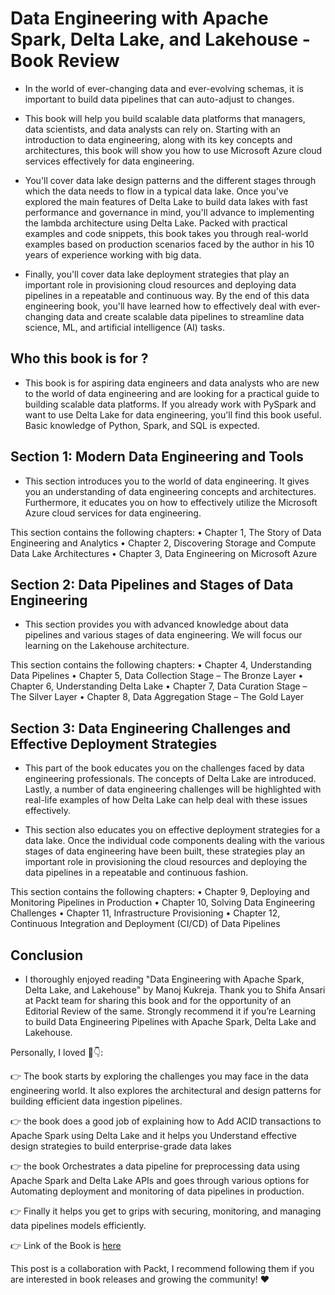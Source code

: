 # Data Engineering with Apache Spark, Delta Lake, and Lakehouse - Book Review

- In the world of ever-changing data and ever-evolving schemas, it is important to build data pipelines that can auto-adjust to changes. 

- This book will help you build scalable data platforms that managers, data scientists, and data analysts can rely on. Starting with an introduction to data engineering, along with its key concepts and architectures, this book will show you how to use Microsoft Azure cloud services effectively for data engineering. 

- You'll cover data lake design patterns and the different stages through which the data needs to flow in a typical data lake. Once you've explored the main features of Delta Lake to build data lakes with fast performance and governance in mind, you'll advance to implementing the lambda architecture using Delta Lake. Packed with practical examples and code snippets, this book takes you through real-world examples based on production scenarios faced by the author in his 10 years of experience working with big data. 

- Finally, you'll cover data lake deployment strategies that play an important role in provisioning cloud resources and deploying data pipelines in a repeatable and continuous way. By the end of this data engineering book, you'll have learned how to effectively deal with ever-changing data and create scalable data pipelines to streamline data science, ML, and artificial intelligence (AI) tasks.

## Who this book is for ?

- This book is for aspiring data engineers and data analysts who are new to the world of data engineering and are looking for a practical guide to building scalable data platforms. If you already work with PySpark and want to use Delta Lake for data engineering, you'll find this book useful. Basic knowledge of Python, Spark, and SQL is expected.

## Section 1: Modern Data Engineering and Tools

- This section introduces you to the world of data engineering. It gives you an understanding of data engineering concepts and architectures. Furthermore, it educates you on how to effectively utilize the Microsoft Azure cloud services for data engineering.

This section contains the following chapters:
• Chapter 1, The Story of Data Engineering and Analytics
• Chapter 2, Discovering Storage and Compute Data Lake Architectures
• Chapter 3, Data Engineering on Microsoft Azure

## Section 2: Data Pipelines and Stages of Data Engineering

- This section provides you with advanced knowledge about data pipelines and various stages of data engineering. We will focus our learning on the Lakehouse architecture. 

This section contains the following chapters:
• Chapter 4, Understanding Data Pipelines
• Chapter 5, Data Collection Stage – The Bronze Layer
• Chapter 6, Understanding Delta Lake
• Chapter 7, Data Curation Stage – The Silver Layer
• Chapter 8, Data Aggregation Stage – The Gold Layer

## Section 3: Data Engineering Challenges and Effective Deployment Strategies

- This part of the book educates you on the challenges faced by data engineering professionals. The concepts of Delta Lake are introduced. Lastly, a number of data engineering challenges will be highlighted with real-life examples of how Delta Lake can help deal with these issues effectively.

- This section also educates you on effective deployment strategies for a data lake. Once the individual code components dealing with the various stages of data engineering have been built, these strategies play an important role in provisioning the cloud resources and deploying the data pipelines in a repeatable and continuous fashion.

This section contains the following chapters:
• Chapter 9, Deploying and Monitoring Pipelines in Production
• Chapter 10, Solving Data Engineering Challenges
• Chapter 11, Infrastructure Provisioning
• Chapter 12, Continuous Integration and Deployment (CI/CD) of Data Pipelines

## Conclusion

- I thoroughly enjoyed reading "Data Engineering with Apache Spark, Delta Lake, and Lakehouse" by Manoj Kukreja. Thank you to Shifa Ansari at Packt team for sharing this book and for the opportunity of an Editorial Review of the same. Strongly recommend it if you’re Learning to build Data Engineering Pipelines with Apache Spark, Delta Lake and Lakehouse.

Personally, I loved 👀👇:

👉 The book starts by exploring the challenges you may face in the data engineering world. It also explores the architectural and design patterns for building efficient data ingestion pipelines.

👉 the book does a good job of explaining how to Add ACID transactions to Apache Spark using Delta Lake and it helps you Understand effective design strategies to build enterprise-grade data lakes

👉 the book Orchestrates a data pipeline for preprocessing data using Apache Spark and Delta Lake APIs and goes through various options for Automating deployment and monitoring of data pipelines in production.

👉 Finally it helps you get to grips with securing, monitoring, and managing data pipelines models efficiently. 

👉 Link of the Book is [here](https://packt.link/WduQW) 


This post is a collaboration with Packt, I recommend following them if you are interested in book releases and growing the community! ❤